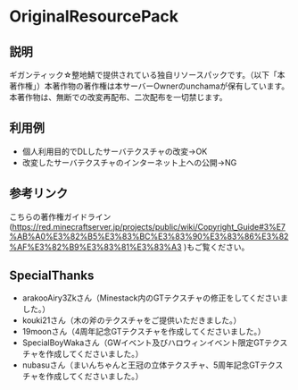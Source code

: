 # OriginalResourcePack

## 説明

ギガンティック☆整地鯖で提供されている独自リソースパックです。（以下「本著作権」）本著作物の著作権は本サーバーOwnerのunchamaが保有しています。  
本著作物は、無断での改変再配布、二次配布を一切禁じます。

## 利用例

* 個人利用目的でDLしたサーバテクスチャの改変→OK
* 改変したサーバテクスチャのインターネット上への公開→NG

## 参考リンク

こちらの著作権ガイドライン(<https://red.minecraftserver.jp/projects/public/wiki/Copyright_Guide#3%E7%AB%A0%E3%82%B5%E3%83%BC%E3%83%90%E3%83%86%E3%82%AF%E3%82%B9%E3%83%81%E3%83%A3>
)もご覧ください。

## SpecialThanks

* arakooAiry3Zkさん（Minestack内のGTテクスチャの修正をしてくださいました。）
* kouki21さん（木の斧のテクスチャをご提供いただきました。）
* 19moonさん（4周年記念GTテクスチャを作成してくださいました。）
* SpecialBoyWakaさん（GWイベント及びハロウィンイベント限定GTテクスチャを作成してくださいました。）
* nubasuさん（まいんちゃんと王冠の立体テクスチャ、5周年記念GTテクスチャを作成してくださいました。）
